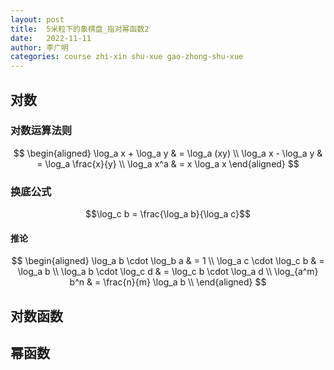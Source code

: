 ```yaml
---
layout: post
title:  5米粒下的象棋盘_指对幂函数2
date:   2022-11-11
author: 李广明
categories: course zhi-xin shu-xue gao-zhong-shu-xue
---
```


## 对数

### 对数运算法则

$$
\begin{aligned}
    \log_a x + \log_a y & = \log_a (xy) \\
    \log_a x - \log_a y & = \log_a \frac{x}{y} \\ 
    \log_a x^a & = x \log_a x
\end{aligned}
$$

### 换底公式

$$\log_c b = \frac{\log_a b}{\log_a c}$$

#### 推论

$$
\begin{aligned}
    \log_a b \cdot \log_b a & = 1 \\
    \log_a c \cdot \log_c b & = \log_a b \\
    \log_a b \cdot \log_c d & = \log_c b \cdot \log_a d \\
    \log_{a^m} b^n & = \frac{n}{m} \log_a b \\
\end{aligned}
$$

## 对数函数

## 幂函数